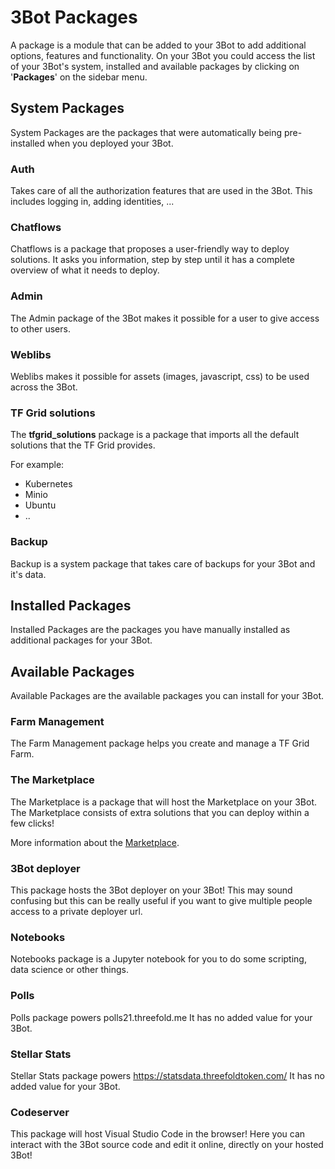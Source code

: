 # 3Bot Packages 

A package is a module that can be added to your 3Bot to add additional options, features and functionality. On your 3Bot you could access the list of your 3Bot's system, installed and available packages by clicking on '__Packages__' on the sidebar menu.

## System Packages

System Packages are the packages that were automatically being pre-installed when you deployed your 3Bot.

### Auth

Takes care of all the authorization features that are used in the 3Bot. This includes logging in, adding identities, ...

### Chatflows

Chatflows is a package that proposes a user-friendly way to deploy solutions. It asks you information, step by step until it has a complete overview of what it needs to deploy.

### Admin

The Admin package of the 3Bot makes it possible for a user to give access to other users.

### Weblibs

Weblibs makes it possible for assets (images, javascript, css) to be used across the 3Bot.

### TF Grid solutions

The __tfgrid_solutions__ package is a package that imports all the default solutions that the TF Grid provides.

For example: 
- Kubernetes
- Minio
- Ubuntu
- ..

### Backup

Backup is a system package that takes care of backups for your 3Bot and it's data. 

## Installed Packages

Installed Packages are the packages you have manually installed as additional packages for your 3Bot.

## Available Packages

Available Packages are the available packages you can install for your 3Bot.

### Farm Management

The Farm Management package helps you create and manage a TF Grid Farm.

### The Marketplace

The Marketplace is a package that will host the Marketplace on your 3Bot. The Marketplace consists of extra solutions that you can deploy within a few clicks!

More information about the [Marketplace](threefold_now.md).

### 3Bot deployer

This package hosts the 3Bot deployer on your 3Bot! This may sound confusing but this can be really useful if you want to give multiple people access to a private deployer url.

### Notebooks

Notebooks package is a Jupyter notebook for you to do some scripting, data science or other things.

### Polls

Polls package powers polls21.threefold.me
It has no added value for your 3Bot.

### Stellar Stats

Stellar Stats package powers https://statsdata.threefoldtoken.com/
It has no added value for your 3Bot.


### Codeserver

This package will host Visual Studio Code in the browser! Here you can interact with the 3Bot source code and edit it online, directly on your hosted 3Bot!
